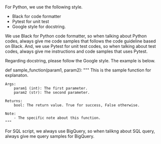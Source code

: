 For Python, we use the following style.
- Black for code formatter
- Pytest for unit test
- Google style for docstring.

We use Black for Python code formatter, so when talking about Python codes, always give me code samples that follows the code guideline based on Black.
And, we use Pytest for unit test codes, so when talking about test codes, always give me instructions and code samples that uses Pytest.  

Regarding docstring, please follow the Google style. The example is below.

def sample_function(param1, param2):
    """
    This is the sample function for explanaton.

    Args:
        param1 (int): The first parameter.
        param2 (str): The second parameter.

    Returns:
        bool: The return value. True for success, False otherwise.

    Note:
        - The specific note about this function.
    """


For SQL script, we always use BigQuery, so when talikng about SQL query, always give me query samples for BigQuery.